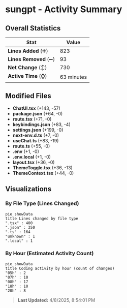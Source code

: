 # sungpt - Activity Summary 

## Overall Statistics

| Stat                   | Value                                                             |
| ---------------------- | ----------------------------------------------------------------- |
| **Lines Added** (➕)   | 823                                          |
| **Lines Removed** (➖) | 93                                        |
| **Net Change** (↕)    | 730                |
| **Active Time** (⌚)   | 63 minutes |


## Modified Files
- **ChatUI.tsx** (+143, -57)
- **package.json** (+64, -0)
- **route.tsx** (+71, -0)
- **keybindings.json** (+83, -4)
- **settings.json** (+199, -0)
- **next-env.d.ts** (+7, -0)
- **useChat.ts** (+83, -19)
- **route.ts** (+55, -0)
- **.env** (+1, -0)
- **.env.local** (+1, -0)
- **layout.tsx** (+36, -0)
- **ThemeToggle.tsx** (+36, -13)
- **ThemeContext.tsx** (+44, -0)

## Visualizations

### By File Type (Lines Changed)

```mermaid
pie showData
title Lines changed by file type
".tsx" : 400
".json" : 350
".ts" : 164
"unknown" : 1
".local" : 1
```

### By Hour (Estimated Activity Count)

```mermaid
pie showData
title Coding activity by hour (count of changes)
"05h" : 2
"07h" : 10
"08h" : 17
"18h" : 10
"20h" : 8
```


> **Last Updated:** 4/8/2025, 8:54:01 PM